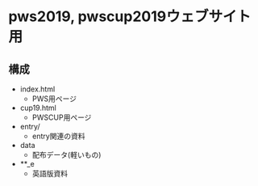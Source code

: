 pws2019, pwscup2019ウェブサイト用
==

## 構成
- index.html
    - PWS用ページ
- cup19.html
    - PWSCUP用ページ
- entry/
    - entry関連の資料
- data
    - 配布データ(軽いもの)
- **_e
    - 英語版資料
